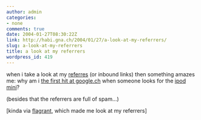 ```yaml
---
author: admin
categories:
- none
comments: true
date: 2004-01-27T08:30:22Z
link: http://habi.gna.ch/2004/01/27/a-look-at-my-referrers/
slug: a-look-at-my-referrers
title: a look at my referrers
wordpress_id: 419
---
```


when i take a look at my [referres](http://habi.gna.ch/usage/referers.html) (or inbound links) then something amazes me:
why am i [the first hit at google.ch](http://www.google.ch/search?hl=en&ie=UTF-8&oe=UTF-8&q=ipod+mini&btnG=Google+Search&meta=cr%3DcountryCH) when someone looks for the [ipod mini](http://www.apple.com/ipodmini/)?

(besides that the referrers are full of spam...)

[kinda via [flagrant](http://flagr.antville.org/stories/668160/), which made me look at my referrers]
